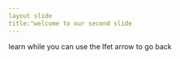 ```yaml
---
layout slide
title:"welcome to our second slide
---
```

learn while you can
use the lfet arrow to go back
